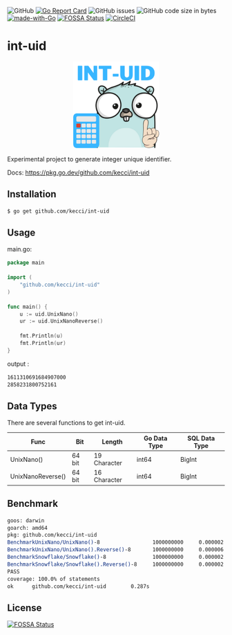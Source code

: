 ![GitHub](https://img.shields.io/github/license/kecci/int-uid)
[![Go Report Card](https://goreportcard.com/badge/github.com/kecci/int-uid)](https://goreportcard.com/report/github.com/kecci/int-uid)
![GitHub issues](https://img.shields.io/github/issues/kecci/int-uid)
![GitHub code size in bytes](https://img.shields.io/github/languages/code-size/kecci/int-uid)
[![made-with-Go](https://img.shields.io/badge/Made%20with-Go-1f425f.svg)](http://golang.org)
[![FOSSA Status](https://app.fossa.com/api/projects/git%2Bgithub.com%2Fkecci%2Fint-uid.svg?type=shield)](https://app.fossa.com/projects/git%2Bgithub.com%2Fkecci%2Fint-uid?ref=badge_shield)
[![CircleCI](https://circleci.com/gh/kecci/int-uid.svg?style=svg)](https://circleci.com/gh/kecci/int-uid)
# int-uid
<p align="center">
<img src="asset/int-uid.png" alt="Kitten"
	title="A cute kitten" width="200" height="200" />
</p>

Experimental project to generate integer unique identifier.

Docs: https://pkg.go.dev/github.com/kecci/int-uid

## Installation
```sh
$ go get github.com/kecci/int-uid
```

## Usage

main.go:

```go
package main

import (
    "github.com/kecci/int-uid"
)

func main() {
    u := uid.UnixNano()
    ur := uid.UnixNanoReverse()

    fmt.Println(u)
    fmt.Println(ur)
}
```

output :
```sh
1611310691684907000
2858231800752161
```

## Data Types
There are several functions to get int-uid.


| Func | Bit | Length | Go Data Type | SQL Data Type | 
| ---- | --- | ------ | ------------ | ------------- |
| UnixNano() | 64 bit | 19 Character | int64 | BigInt |
| UnixNanoReverse() | 64 bit | 16 Character | int64 | BigInt |

## Benchmark
```sh
goos: darwin
goarch: amd64
pkg: github.com/kecci/int-uid
BenchmarkUnixNano/UnixNano()-8                 1000000000     0.000002 ns/op      0 B/op      0 allocs/op
BenchmarkUnixNano/UnixNano().Reverse()-8       1000000000     0.000006 ns/op      0 B/op      0 allocs/op
BenchmarkSnowflake/Snowflake()-8               1000000000     0.000002 ns/op      0 B/op      0 allocs/op
BenchmarkSnowflake/Snowflake().Reverse()-8     1000000000     0.000002 ns/op      0 B/op      0 allocs/op
PASS
coverage: 100.0% of statements
ok      github.com/kecci/int-uid        0.287s
```

## License
[![FOSSA Status](https://app.fossa.com/api/projects/git%2Bgithub.com%2Fkecci%2Fint-uid.svg?type=large)](https://app.fossa.com/projects/git%2Bgithub.com%2Fkecci%2Fint-uid?ref=badge_large)